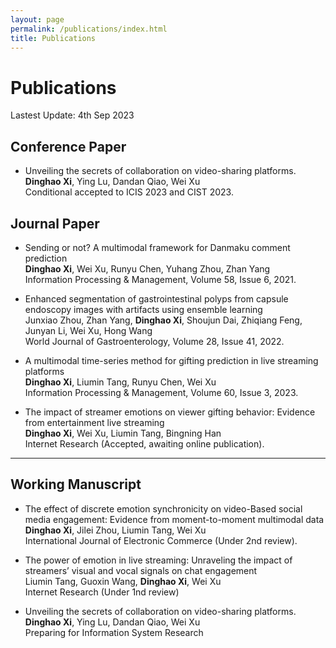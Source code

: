 ```yaml
---
layout: page
permalink: /publications/index.html
title: Publications
---
```


# Publications

Lastest Update: 4th Sep 2023&nbsp; 

## Conference Paper
- Unveiling the secrets of collaboration on video-sharing platforms.<br>**Dinghao Xi**, Ying Lu, Dandan Qiao, Wei Xu<br>Conditional accepted to ICIS 2023 and CIST 2023.<br>

## Journal Paper
- Sending or not? A multimodal framework for Danmaku comment prediction<br>**Dinghao Xi**, Wei Xu, Runyu Chen, Yuhang Zhou, Zhan Yang<br>Information Processing & Management, Volume 58, Issue 6, 2021.
  
- Enhanced segmentation of gastrointestinal polyps from capsule endoscopy images with artifacts using ensemble learning<br> Junxiao Zhou, Zhan Yang, **Dinghao Xi**, Shoujun Dai, Zhiqiang Feng, Junyan Li, Wei Xu, Hong Wang<br>World Journal of Gastroenterology, Volume 28, Issue 41, 2022.
  
- A multimodal time-series method for gifting prediction in live streaming platforms<br>**Dinghao Xi**, Liumin Tang, Runyu Chen, Wei Xu<br>Information Processing & Management, Volume 60, Issue 3, 2023.

- The impact of streamer emotions on viewer gifting behavior: Evidence from entertainment live streaming<br>**Dinghao Xi**, Wei Xu, Liumin Tang, Bingning Han<br>Internet Research (Accepted, awaiting online publication).


---

## Working Manuscript

- The effect of discrete emotion synchronicity on video-Based social media engagement: Evidence from moment-to-moment multimodal data <br>**Dinghao Xi**, Jilei Zhou, Liumin Tang, Wei Xu<br>International Journal of Electronic Commerce (Under 2nd review).

- The power of emotion in live streaming: Unraveling the impact of streamers’ visual and vocal signals on chat engagement <br>Liumin Tang, Guoxin Wang, **Dinghao Xi**, Wei Xu <br> Internet Research (Under 1nd review)

- Unveiling the secrets of collaboration on video-sharing platforms.<br>**Dinghao Xi**, Ying Lu, Dandan Qiao, Wei Xu<br>Preparing for Information System Research<br>
